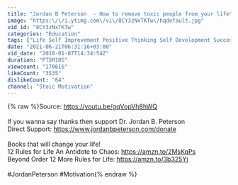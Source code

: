 ```yaml
---
title: "Jordan B Peterson  - How to remove toxic people from your life"
image: "https:\/\/i.ytimg.com\/vi\/8CY3zNxTKTw\/hqdefault.jpg"
vid_id: "8CY3zNxTKTw"
categories: "Education"
tags: ["Life Self Improvement Positive Thinking Self Development Success Stoic Stoicism Jordan Peterson","change","alpha"]
date: "2021-06-21T06:31:16+03:00"
vid_date: "2018-01-07T14:34:54Z"
duration: "PT5M10S"
viewcount: "170616"
likeCount: "3535"
dislikeCount: "64"
channel: "Stoic Motivation"
---
```

{% raw %}Source: <a rel="nofollow" target="blank" href="https://youtu.be/gqVopVh8hWQ">https://youtu.be/gqVopVh8hWQ</a><br /><br />If you wanna say thanks then support Dr. Jordan B. Peterson<br />Direct Support: <a rel="nofollow" target="blank" href="https://www.jordanbpeterson.com/donate">https://www.jordanbpeterson.com/donate</a><br /><br />Books that will change your life!<br />12 Rules for Life An Antidote to Chaos: <a rel="nofollow" target="blank" href="https://amzn.to/2MsKqPs">https://amzn.to/2MsKqPs</a><br />Beyond Order 12 More Rules for Life: <a rel="nofollow" target="blank" href="https://amzn.to/3b325Yj">https://amzn.to/3b325Yj</a><br /><br />#JordanPeterson  #Motivation{% endraw %}
